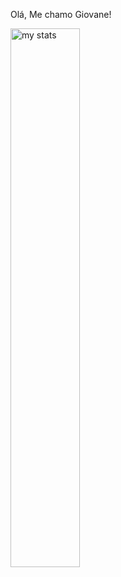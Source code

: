 Olá, Me chamo Giovane!

<img alt="my stats" align="left" width="47%" src="https://github-readme-stats.vercel.app/api?username=giovane04brito29"/>
<img alt="my stats" align="left" width="47%" src="https://github-readme-stats.vercel.app/api/top-langs/?username=giovane04brito29-hue&layout=compact)](https://github.com/anuraghazra/github-readme-stats&layout=compact)
- 💻 Sou estudante de TI back-end e Python;
- 🥇 Aqui compartilho meus novos aprendizados;
- 📱  Me chame no meu e-mail: giovane04brito29@gmail.com;
- 📝 Você também pode me conhecer melhor acessando meu [linkedin](https://www.linkedin.com/in/giovane-brito-a09222378/)
-->
